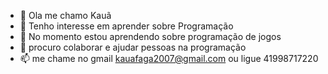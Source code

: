 - 👋 Ola me chamo Kauã
- 👀 Tenho interesse em aprender sobre Programação
- 🌱 No momento estou aprendendo sobre programação de jogos
- 💞️ procuro colaborar e ajudar pessoas na programação
- 📫 me chame no gmail kauafaga2007@gmail.com ou ligue 41998717220
